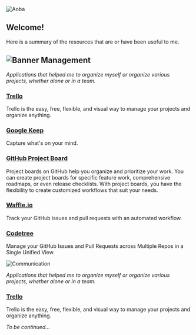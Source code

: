 ![Aoba](https://camo.githubusercontent.com/7d13052d85389145da585ab5c75b293e6c2f14d2/68747470733a2f2f692e696d6775722e636f6d2f556e44523743512e706e67)

Welcome!
-------------
Here is a summary of the resources that are or have been useful to me.

![Banner](https://i.imgur.com/QBKzUJH.png)
Management
-------------
*Applications that helped me to organize myself or organize various projects, whether alone or in a team.*

### [Trello](https://trello.com/)

Trello is the easy, free, flexible, and visual way to manage your projects and organize anything.

### [Google Keep](https://www.google.com/keep/)

Capture what's on your mind.

### [GitHub Project Board](https://help.github.com/articles/creating-a-project-board/)

Project boards on GitHub help you organize and prioritize your work. You can create project boards for specific feature work, comprehensive roadmaps, or even release checklists. With project boards, you have the flexibility to create customized workflows that suit your needs.

### [Waffle.io](https://waffle.io/)

Track your GitHub issues and pull requests with an automated workflow.

### [Codetree](https://codetree.com/)

Manage your GitHub Issues and Pull Requests across Multiple Repos in a Single Unified View.


![Communication](https://i.imgur.com/ojSg8kn.png)

*Applications that helped me to organize myself or organize various projects, whether alone or in a team.*

### [Trello](https://trello.com/)

Trello is the easy, free, flexible, and visual way to manage your projects and organize anything.

*To be continued...* 
